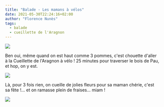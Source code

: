 ```yaml
---
title: "Balade - Les mamans à vélos"
date: 2021-05-30T22:24:16+02:00
author: "Florence Nunès"
tags:
  - balade
  - cueillette de l'Aragnon
---
```


![](tattends-quoi.jpg)

Ben oui, même quand on est haut comme 3 pommes, c'est chouette d'aller à la Cueillette de l'Aragnon à vélo !
25 minutes pour traverser le bois de Pau, et hop, on y est.

![](cueillette-aragnon.jpg)

Là, pour 3 fois rien, on cueille de jolies fleurs pour sa maman chérie, c'est sa fête !... et on ramasse plein de fraises... miam !

![](fleurs-aragnon.jpg)
